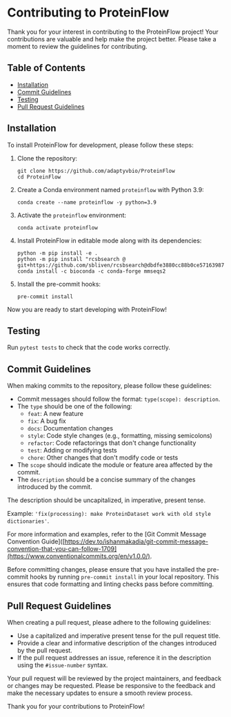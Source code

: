 # Contributing to ProteinFlow

Thank you for your interest in contributing to the ProteinFlow project! Your contributions are valuable and help make the project better. Please take a moment to review the guidelines for contributing.

## Table of Contents

- [Installation](#installation)
- [Commit Guidelines](#commit-guidelines)
- [Testing](#testing)
- [Pull Request Guidelines](#pull-request-guidelines)

## Installation

To install ProteinFlow for development, please follow these steps:

1. Clone the repository:
    
    ```
    git clone https://github.com/adaptyvbio/ProteinFlow
    cd ProteinFlow
    ```
    
2. Create a Conda environment named `proteinflow` with Python 3.9:
    
    ```
    conda create --name proteinflow -y python=3.9
    ```
    
3. Activate the `proteinflow` environment:
    
    ```
    conda activate proteinflow
    ```
    
4. Install ProteinFlow in editable mode along with its dependencies:
    
    ```
    python -m pip install -e .
    python -m pip install "rcsbsearch @ git+https://github.com/sbliven/rcsbsearch@dbdfe3880cc88b0ce57163987db613d579400c8e"
    conda install -c bioconda -c conda-forge mmseqs2
    ```
    
5. Install the pre-commit hooks:
    
    ```
    pre-commit install
    ```

Now you are ready to start developing with ProteinFlow!

## Testing

Run `pytest tests` to check that the code works correctly.

## Commit Guidelines

When making commits to the repository, please follow these guidelines:

- Commit messages should follow the format: `type(scope): description`.
- The `type` should be one of the following:
    - `feat`: A new feature
    - `fix`: A bug fix
    - `docs`: Documentation changes
    - `style`: Code style changes (e.g., formatting, missing semicolons)
    - `refactor`: Code refactorings that don't change functionality
    - `test`: Adding or modifying tests
    - `chore`: Other changes that don't modify code or tests
- The `scope` should indicate the module or feature area affected by the commit.
- The `description` should be a concise summary of the changes introduced by the commit.

The description should be uncapitalized, in imperative, present tense.

Example: `'fix(processing): make ProteinDataset work with old style dictionaries'`.

For more information and examples, refer to the [Git Commit Message Convention Guide]([https://dev.to/ishanmakadia/git-commit-message-convention-that-you-can-follow-1709](https://www.conventionalcommits.org/en/v1.0.0/).

Before committing changes, please ensure that you have installed the pre-commit hooks by running `pre-commit install` in your local repository. This ensures that code formatting and linting checks pass before committing.

## Pull Request Guidelines

When creating a pull request, please adhere to the following guidelines:

- Use a capitalized and imperative present tense for the pull request title.
- Provide a clear and informative description of the changes introduced by the pull request.
- If the pull request addresses an issue, reference it in the description using the `#issue-number` syntax.

Your pull request will be reviewed by the project maintainers, and feedback or changes may be requested. Please be responsive to the feedback and make the necessary updates to ensure a smooth review process.

Thank you for your contributions to ProteinFlow!

